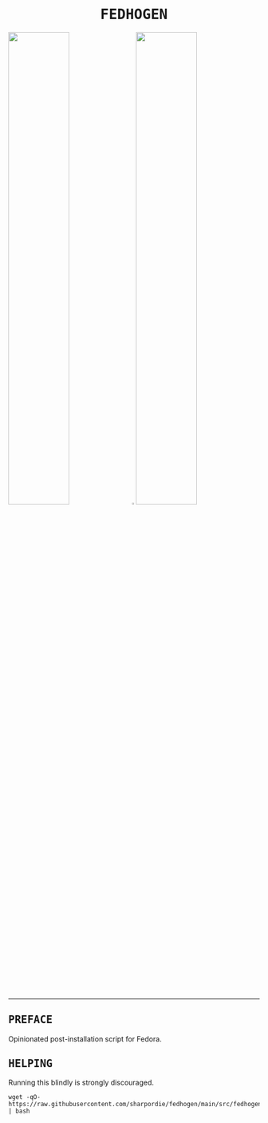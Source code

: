 <h1 align="center"><samp>FEDHOGEN</samp></h1>

<img src="https://fakeimg.pl/852x480/000/fff" width="49.25%"/><img src="https://upload.wikimedia.org/wikipedia/commons/c/ca/1x1.png" width="1.5%"/><img src="https://fakeimg.pl/852x480/000/fff" width="49.25%"/>

---

## <samp>PREFACE</samp>

Opinionated post-installation script for Fedora.

## <samp>HELPING</samp>

Running this blindly is strongly discouraged.

```shell
wget -qO- https://raw.githubusercontent.com/sharpordie/fedhogen/main/src/fedhogen.sh | bash
```
